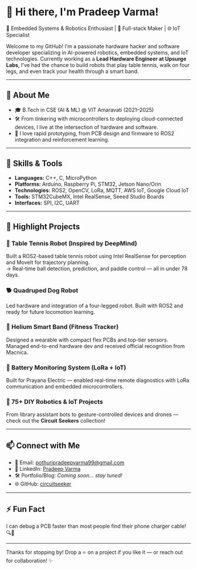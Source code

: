 # 👋 Hi there, I'm Pradeep Varma!

🚀 Embedded Systems & Robotics Enthusiast | 🤖 Full-stack Maker | 🌐 IoT Specialist

Welcome to my GitHub! I'm a passionate hardware hacker and software developer specializing in AI-powered robotics, embedded systems, and IoT technologies. Currently working as a **Lead Hardware Engineer at Upsurge Labs**, I've had the chance to build robots that play table tennis, walk on four legs, and even track your health through a smart band.

---

## 💼 About Me

- 🎓 B.Tech in CSE (AI & ML) @ VIT Amaravati (2021–2025)
- 🛠️ From tinkering with microcontrollers to deploying cloud-connected devices, I live at the intersection of hardware and software.
- 🔁 I love rapid prototyping, from PCB design and firmware to ROS2 integration and reinforcement learning.

---

## 🔧 Skills & Tools

- **Languages:** C++, C, MicroPython  
- **Platforms:** Arduino, Raspberry Pi, STM32, Jetson Nano/Orin  
- **Technologies:** ROS2, OpenCV, LoRa, MQTT, AWS IoT, Google Cloud IoT  
- **Tools:** STM32CubeMX, Intel RealSense, Seeed Studio Boards  
- **Interfaces:** SPI, I2C, UART  

---

## 🧠 Highlight Projects

### 🏓 Table Tennis Robot (Inspired by DeepMind)  
Built a ROS2-based table tennis robot using Intel RealSense for perception and MoveIt for trajectory planning.  
→ Real-time ball detection, prediction, and paddle control — all in under 78 days.

### 🐕 Quadruped Dog Robot  
Led hardware and integration of a four-legged robot. Built with ROS2 and ready for future locomotion learning.

### 💪 Helium Smart Band (Fitness Tracker)  
Designed a wearable with compact flex PCBs and top-tier sensors. Managed end-to-end hardware dev and received official recognition from Macnica.

### 🔋 Battery Monitoring System (LoRa + IoT)  
Built for Prayana Electric — enabled real-time remote diagnostics with LoRa communication and embedded microcontrollers.

### 🤖 75+ DIY Robotics & IoT Projects  
From library assistant bots to gesture-controlled devices and drones — check out the **Circuit Seekers** collection!

---

## 📫 Connect with Me

- 📧 Email: pothuripradeepvarma99@gmail.com  
- 🔗 LinkedIn: [Pradeep Varma](https://www.linkedin.com/in/your-link-here)  
- 🛠️ Portfolio/Blog: *Coming soon... stay tuned!*  
- 🌐 GitHub: [circuitseeker](https://github.com/circuitseeker)

---

## ⚡ Fun Fact  
I can debug a PCB faster than most people find their phone charger cable! 🔍🧠

---

Thanks for stopping by! Drop a ⭐ on a project if you like it — or reach out for collaboration! ✨
